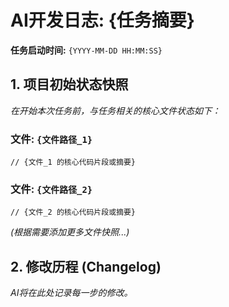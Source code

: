 # AI开发日志: {任务摘要}

**任务启动时间:** `{YYYY-MM-DD HH:MM:SS}`

## 1. 项目初始状态快照

*在开始本次任务前，与任务相关的核心文件状态如下：*

### 文件: `{文件路径_1}`

```
// {文件_1 的核心代码片段或摘要}
```

### 文件: `{文件路径_2}`

```
// {文件_2 的核心代码片段或摘要}
```

*(根据需要添加更多文件快照...)*

## 2. 修改历程 (Changelog)

*AI将在此处记录每一步的修改。*